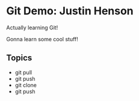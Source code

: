 # Git Demo: Justin Henson

Actually learning Git!

Gonna learn some cool stuff!

## Topics
- git pull
- git push
- git clone
- git push